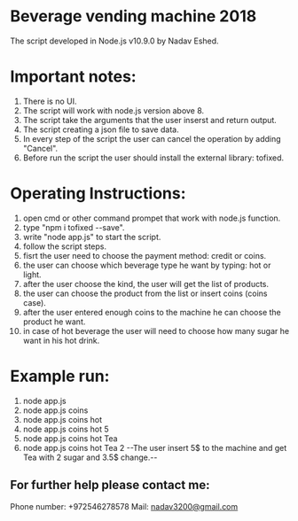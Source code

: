 # Beverage vending machine 2018

The script developed in Node.js v10.9.0 by Nadav Eshed. 

# Important notes:
1. There is no UI.
2. The script will work with node.js version above 8.
3. The script take the arguments that the user inserst and return output.
4. The script creating a json file to save data.
5. In every step of the script the user can cancel the operation by adding "Cancel".
6. Before run the script the user should install the external library: tofixed.

# Operating Instructions:
1. open cmd or other command prompet that work with node.js function. 
2. type "npm i tofixed --save".
3. write "node app.js" to start the script.
4. follow the script steps.
5. fisrt the user need to choose the payment method: credit or coins.
6. the user can choose which beverage type he want by typing: hot or light.
7. after the user choose the kind, the user will get the list of products.
8. the user can choose the product from the list or insert coins (coins case).
9. after the user entered enough coins to the machine he can choose the product he want.
10. in case of hot beverage the user will need to choose how many sugar he want in his hot drink.

# Example run:
1. node app.js
2. node app.js coins
3. node app.js coins hot
3. node app.js coins hot 5
4. node app.js coins hot Tea
5. node app.js coins hot Tea 2
--The user insert 5$ to the machine and get Tea with 2 sugar and 3.5$ change.--


## For further help please contact me:
Phone number: +972546278578
Mail: nadav3200@gmail.com
